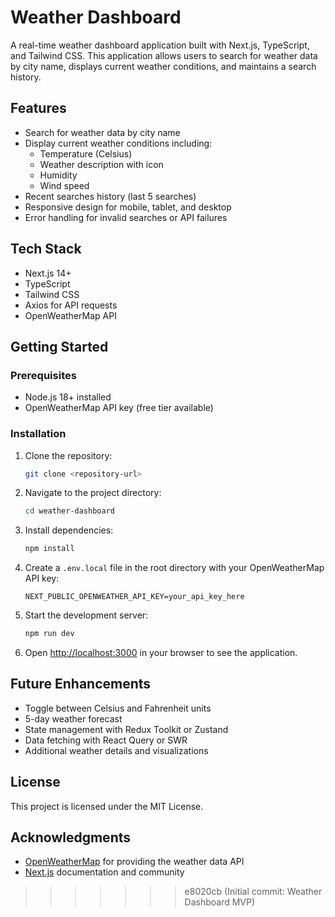# Weather Dashboard

A real-time weather dashboard application built with Next.js, TypeScript, and Tailwind CSS. This application allows users to search for weather data by city name, displays current weather conditions, and maintains a search history.

## Features

- Search for weather data by city name
- Display current weather conditions including:
  - Temperature (Celsius)
  - Weather description with icon
  - Humidity
  - Wind speed
- Recent searches history (last 5 searches)
- Responsive design for mobile, tablet, and desktop
- Error handling for invalid searches or API failures

## Tech Stack

- Next.js 14+
- TypeScript
- Tailwind CSS
- Axios for API requests
- OpenWeatherMap API

## Getting Started

### Prerequisites

- Node.js 18+ installed
- OpenWeatherMap API key (free tier available)

### Installation

1. Clone the repository:

   ```bash
   git clone <repository-url>
   ```

2. Navigate to the project directory:

   ```bash
   cd weather-dashboard
   ```

3. Install dependencies:

   ```bash
   npm install
   ```

4. Create a `.env.local` file in the root directory with your OpenWeatherMap API key:

   ```
   NEXT_PUBLIC_OPENWEATHER_API_KEY=your_api_key_here
   ```

5. Start the development server:

   ```bash
   npm run dev
   ```

6. Open [http://localhost:3000](http://localhost:3000) in your browser to see the application.

## Future Enhancements

- Toggle between Celsius and Fahrenheit units
- 5-day weather forecast
- State management with Redux Toolkit or Zustand
- Data fetching with React Query or SWR
- Additional weather details and visualizations

## License

This project is licensed under the MIT License.

## Acknowledgments

- [OpenWeatherMap](https://openweathermap.org/) for providing the weather data API
- [Next.js](https://nextjs.org/) documentation and community
>>>>>>> e8020cb (Initial commit: Weather Dashboard MVP)
